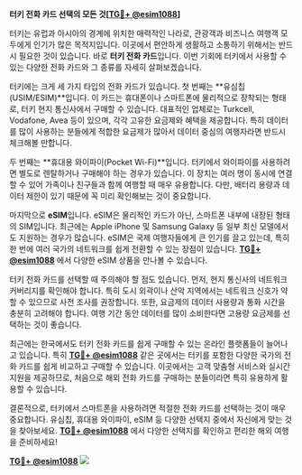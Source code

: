 **터키 전화 카드 선택의 모든 것[[TG💪+ @esim1088](https://t.me/s/esim1088)]**

터키는 유럽과 아시아의 경계에 위치한 매력적인 나라로, 관광객과 비즈니스 여행객 모두에게 인기가 많은 목적지입니다. 이곳에서 편안하게 생활하고 소통하기 위해서는 반드시 필요한 것이 있습니다. 바로 **터키 전화 카드**입니다. 이번 기회에 터키에서 사용할 수 있는 다양한 전화 카드와 그 종류를 자세히 살펴보겠습니다.

터키에는 크게 세 가지 타입의 전화 카드가 있습니다. 첫 번째는 **유심칩(USIM/ESIM)**입니다. 이 카드는 휴대폰이나 스마트폰에 물리적으로 장착되는 형태로, 터키 현지 통신사에서 구매할 수 있습니다. 대표적인 업체로는 Turkcell, Vodafone, Avea 등이 있으며, 각각 고유한 요금제와 혜택을 제공합니다. 특히 데이터를 많이 사용하는 분들에게 적합한 요금제가 많아서 데이터 중심의 여행자라면 반드시 체크해볼 만합니다.

두 번째는 **휴대용 와이파이(Pocket Wi-Fi)**입니다. 터키에서 와이파이를 사용하려면 별도로 렌탈하거나 구매해야 하는 경우가 있습니다. 이 장치는 여러 명이 동시에 연결할 수 있어 가족이나 친구들과 함께 여행할 때 매우 유용합니다. 다만, 배터리 용량과 데이터 제한이 있기 때문에 꼭 미리 확인해보는 것이 중요합니다.

마지막으로 **eSIM**입니다. eSIM은 물리적인 카드가 아닌, 스마트폰 내부에 내장된 형태의 SIM입니다. 최근에는 Apple iPhone 및 Samsung Galaxy 등 일부 최신 모델에서도 지원하는 경우가 많습니다. eSIM은 국제 여행자들에게 큰 인기를 끌고 있는데, 특히 한 번에 여러 국가의 네트워크를 쉽게 전환할 수 있는 장점이 있습니다. **[TG💪+ @esim1088](https://t.me/s/esim1088)** 에서 다양한 eSIM 상품을 만나볼 수 있습니다.

터키 전화 카드를 선택할 때 주의해야 할 점도 있습니다. 먼저, 현지 통신사의 네트워크 커버리지를 확인해야 합니다. 특히 도시 외곽이나 산악 지역에서는 네트워크 신호가 약할 수 있으므로 사전 조사를 권장합니다. 또한, 요금제의 데이터 사용량과 통화 시간을 충분히 고려해야 합니다. 여행 기간 동안 데이터를 많이 소비한다면 고용량 요금제를 선택하는 것이 좋습니다.

최근에는 한국에서도 터키 전화 카드를 쉽게 구매할 수 있는 온라인 플랫폼들이 늘어나고 있습니다. 특히 **[TG💪+ @esim1088](https://t.me/s/esim1088)** 같은 곳에서는 터키를 포함한 다양한 국가의 전화 카드를 쉽게 비교하고 구매할 수 있습니다. 이곳에서는 고객 맞춤형 서비스와 실시간 지원을 제공하므로, 처음으로 해외 전화 카드를 구매하는 분들이라면 특히 유용하게 활용할 수 있습니다.

결론적으로, 터키에서 스마트폰을 사용하려면 적절한 전화 카드를 선택하는 것이 매우 중요합니다. 유심칩, 휴대용 와이파이, eSIM 등 다양한 선택지 중에서 자신에게 맞는 것을 찾아보세요. **[TG💪+ @esim1088](https://t.me/s/esim1088)** 에서 다양한 선택지를 확인하고 편리한 해외 여행을 준비하세요!

**[TG💪+ @esim1088](https://t.me/s/esim1088) ![](https://i.postimg.cc/Y0z9fWf4/image.png)**